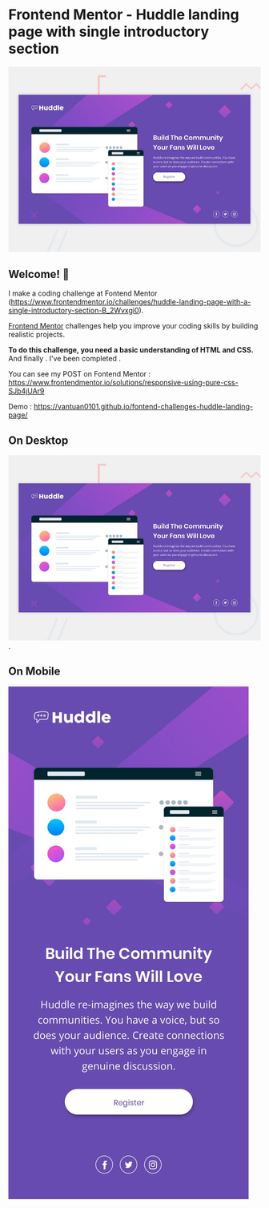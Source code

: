 # Frontend Mentor - Huddle landing page with single introductory section

![Design preview for the Huddle landing page with single introductory section](./design/desktop-preview.jpg)

## Welcome! 👋

I make a coding challenge at Fontend Mentor (https://www.frontendmentor.io/challenges/huddle-landing-page-with-a-single-introductory-section-B_2Wvxgi0).

[Frontend Mentor](https://www.frontendmentor.io) challenges help you improve your coding skills by building realistic projects.

**To do this challenge, you need a basic understanding of HTML and CSS.**
And finally . I've been completed . 

You can see my POST on Fontend Mentor : https://www.frontendmentor.io/solutions/responsive-using-pure-css-SJb4jUAr9

Demo :  https://vantuan0101.github.io/fontend-challenges-huddle-landing-page/

## On Desktop
![On Desktop](./design/desktop-preview.jpg).

## On Mobile
![On Mobile](./design/mobile-design.jpg)
